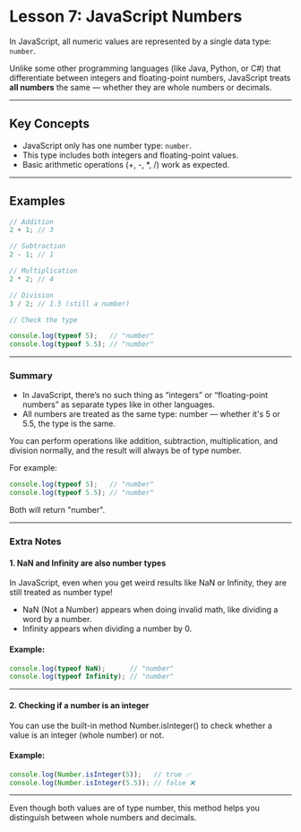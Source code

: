 
# Lesson 7: JavaScript Numbers

In JavaScript, all numeric values are represented by a single data type: `number`.

Unlike some other programming languages (like Java, Python, or C#) that differentiate between integers and floating-point numbers, JavaScript treats **all numbers** the same — whether they are whole numbers or decimals.

---

## Key Concepts

- JavaScript only has one number type: `number`.
- This type includes both integers and floating-point values.
- Basic arithmetic operations (+, -, *, /) work as expected.

---

## Examples

```js
// Addition
2 + 1; // 3

// Subtraction
2 - 1; // 1

// Multiplication
2 * 2; // 4

// Division
3 / 2; // 1.5 (still a number)

// Check the type

console.log(typeof 5);   // "number"
console.log(typeof 5.5); // "number"
```
---
### Summary
- In JavaScript, there’s no such thing as “integers” or “floating-point numbers” as separate types like in other languages.
- All numbers are treated as the same type: number — whether it's 5 or 5.5, the type is the same.

You can perform operations like addition, subtraction, multiplication, and division normally, and the result will always be of type number.

For example:
```js
console.log(typeof 5);   // "number"
console.log(typeof 5.5); // "number"
```
Both will return "number".

---

### Extra Notes
#### 1. NaN and Infinity are also number types 
In JavaScript, even when you get weird results like NaN or Infinity, they are still treated as number type!
- NaN (Not a Number) appears when doing invalid math, like dividing a word by a number.
- Infinity appears when dividing a number by 0.
#### Example:
```js
console.log(typeof NaN);      // "number"
console.log(typeof Infinity); // "number"
```
---

#### 2. Checking if a number is an integer
You can use the built-in method Number.isInteger() to check whether a value is an integer (whole number) or not.

#### Example:
```js
console.log(Number.isInteger(5));   // true ✅
console.log(Number.isInteger(5.5)); // false ❌
```
---
Even though both values are of type number, this method helps you distinguish between whole numbers and decimals.

